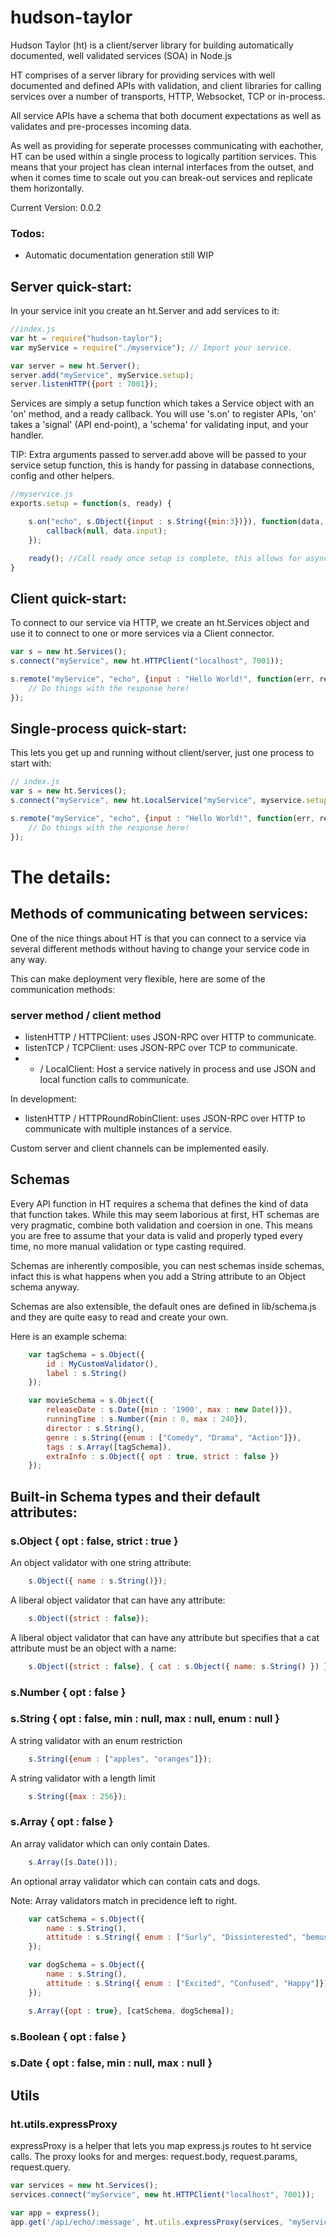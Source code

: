 hudson-taylor
=============

Hudson Taylor (ht) is a client/server library for building automatically 
documented, well validated services (SOA) in Node.js

HT comprises of a server library for providing services with well documented 
and defined APIs with validation, and client libraries for calling 
services over a number of transports, HTTP, Websocket, TCP or in-process.

All service APIs have a schema that both document expectations as well as 
validates and pre-processes incoming data. 


As well as providing for seperate processes communicating with eachother, HT 
can be used within a single process to logically partition services. This means
that your project has clean internal interfaces from the outset, and when it 
comes time to scale out you can break-out services and replicate them
horizontally.


Current Version: 0.0.2

### Todos:

 * Automatic documentation generation still WIP



## Server quick-start: 



In your service init you create an ht.Server and add services to it:

```javascript
//index.js
var ht = require("hudson-taylor");
var myService = require("./myservice"); // Import your service.

var server = new ht.Server(); 
server.add("myService", myService.setup);
server.listenHTTP({port : 7001});
```

Services are simply a setup function which takes a Service object with an 'on'
method, and a ready callback. You will use 's.on' to register APIs, 'on' takes
a 'signal' (API end-point), a 'schema' for validating input, and your handler.

TIP: Extra arguments passed to server.add above will be passed to your
service setup function, this is handy for passing in database connections, 
config and other helpers.

```javascript
//myservice.js
exports.setup = function(s, ready) {

    s.on("echo", s.Object({input : s.String({min:3})}), function(data, callback) {
        callback(null, data.input);
    });

    ready(); //Call ready once setup is complete, this allows for async setup. 
}
```

## Client quick-start:

To connect to our service via HTTP, we create an ht.Services object and 
use it to connect to one or more services via a Client connector.

```javascript
var s = new ht.Services();
s.connect("myService", new ht.HTTPClient("localhost", 7001));

s.remote("myService", "echo", {input : "Hello World!", function(err, res) { 
    // Do things with the response here! 
});
```



## Single-process quick-start:

This lets you get up and running without client/server, just one process to 
start with:



```javascript
// index.js
var s = new ht.Services();
s.connect("myService", new ht.LocalService("myService", myservice.setup, db, config, logger));

s.remote("myService", "echo", {input : "Hello World!", function(err, res) { 
    // Do things with the response here! 
});
```


# The details:

## Methods of communicating between services: 

One of the nice things about HT is that you can connect to a service via several
different methods without having to change your service code in any way. 

This can make deployment very flexible, here are some of the communication 
methods: 

### server method / client method

* listenHTTP / HTTPClient: uses JSON-RPC over HTTP to communicate.
* listenTCP / TCPClient: uses JSON-RPC over TCP to communicate.
* - / LocalClient: Host a service natively in process and use JSON
  and local function calls to communicate.  

In development: 

* listenHTTP / HTTPRoundRobinClient: uses JSON-RPC over HTTP to communicate 
  with multiple instances of a service.

Custom server and client channels can be implemented easily.


## Schemas 

Every API function in HT requires a schema that defines the kind of data that 
function takes. While this may seem laborious at first, HT schemas are very 
pragmatic, combine both validation and coersion in one. This means you are 
free to assume that your data is valid and properly typed every time, no more 
manual validation or type casting required.

Schemas are inherently composible, you can nest schemas inside schemas, infact
this is what happens when you add a String attribute to an Object schema anyway.

Schemas are also extensible, the default ones are defined in lib/schema.js and
they are quite easy to read and create your own. 

Here is an example schema:

```javascript
    var tagSchema = s.Object({
        id : MyCustomValidator(),
        label : s.String()
    });

    var movieSchema = s.Object({
        releaseDate : s.Date({min : '1900', max : new Date()}),
        runningTime : s.Number({min : 0, max : 240}),
        director : s.String(),
        genre : s.String({enum : ["Comedy", "Drama", "Action"]}),
        tags : s.Array([tagSchema]),
        extraInfo : s.Object({ opt : true, strict : false })
    });
```


## Built-in Schema types and their default attributes:

### s.Object { opt : false, strict : true }
 
An object validator with one string attribute:
```javascript
    s.Object({ name : s.String()});
```
   
A liberal object validator that can have any attribute:
```javascript
    s.Object({strict : false});
```
A liberal object validator that can have any attribute but specifies that a 
cat attribute must be an object with a name:
```javascript
    s.Object({strict : false}, { cat : s.Object({ name: s.String() }) });
```

### s.Number { opt : false }

### s.String { opt : false, min : null, max : null, enum : null }

A string validator with an enum restriction
```javascript
    s.String({enum : ["apples", "oranges"]});
```

A string validator with a length limit
```javascript
    s.String({max : 256});
```

### s.Array { opt : false }

An array validator which can only contain Dates.
```javascript
    s.Array([s.Date()]);
```
An optional array validator which can contain cats and dogs.

Note: Array validators match in precidence left to right.
```javascript
    var catSchema = s.Object({ 
        name : s.String(), 
        attitude : s.String({ enum : ["Surly", "Dissinterested", "bemused"]})
    });

    var dogSchema = s.Object({ 
        name : s.String(), 
        attitude : s.String({ enum : ["Excited", "Confused", "Happy"]})
    });

    s.Array({opt : true}, [catSchema, dogSchema]);
```

### s.Boolean { opt : false }

### s.Date { opt : false, min : null, max : null }


## Utils

### ht.utils.expressProxy

expressProxy is a helper that lets you map express.js routes to ht service calls.
The proxy looks for and merges: request.body, request.params, request.query.

```javascript
var services = new ht.Services();
services.connect("myService", new ht.HTTPClient("localhost", 7001));

var app = express();
app.get('/api/echo/:message', ht.utils.expressProxy(services, "myService", "echo")); 

```


